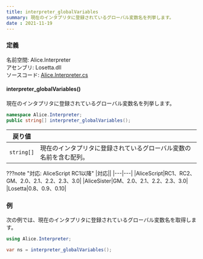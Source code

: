 ```yaml
---
title: interpreter_globalVariables
summary: 現在のインタプリタに登録されているグローバル変数名を列挙します。
date : 2021-11-19
---
```


### 定義
名前空間: Alice.Interpreter<br/>
アセンブリ: Losetta.dll<br/>
ソースコード: [Alice.Interpreter.cs](https://github.com/WSOFT-Project/Losetta/blob/master/Losetta/NameSpaces/Alice.Interpreter.cs)


#### interpreter_globalVariables()

現在のインタプリタに登録されているグローバル変数名を列挙します。

```cs title="AliceScript"
namespace Alice.Interpreter;
public string[] interpreter_globalVariables();
```

|戻り値| |
|-|-|
|`string[]`|現在のインタプリタに登録されているグローバル変数の名前を含む配列。|

???note "対応: AliceScript RC1以降"
    |対応||
    |---|---|
    |AliceScript|RC1、RC2、GM、2.0、2.1、2.2、2.3、3.0|
    |AliceSister|GM、2.0、2.1、2.2、2.3、3.0|
    |Losetta|0.8、0.9、0.10|

### 例
次の例では、現在のインタプリタに登録されているグローバル変数名を取得します。

```cs title="AliceScript"
using Alice.Interpreter;

var ns = interpreter_globalVariables();
```